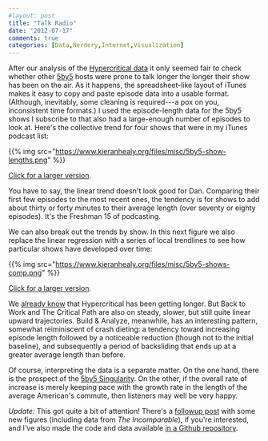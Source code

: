 ```yaml
---
#layout: post
title: "Talk Radio"
date: "2012-07-17"
comments: true
categories: [Data,Nerdery,Internet,Visualization]
---
```


After our analysis of the [Hypercritical data](http://www.kieranhealy.org/blog/archives/2012/07/13/trying-to-rein-it-in/) it only seemed fair to check whether other [5by5](http://5by5.tv) hosts were prone to talk longer the longer their show has been on the air. As it happens, the spreadsheet-like layout of iTunes makes it easy to copy and paste episode data into a usable format. (Although, inevitably, some cleaning is required---a pox on you, inconsistent time formats.) I used the episode-length data for the 5by5 shows I subscribe to that also had a large-enough number of episodes to look at. Here's the collective trend for four shows that were in my iTunes podcast list:

{{% img src="https://www.kieranhealy.org/files/misc/5by5-show-lengths.png" %}}

[Click for a larger version](http://www.kieranhealy.org/files/misc/5by5-show-lengths.png).

You have to say, the linear trend doesn't look good for Dan. Comparing their first few episodes to the most recent ones, the tendency is for shows to add about thirty or forty minutes to their average length (over seventy or eighty episodes). It's the Freshman 15 of podcasting. 

We can also break out the trends by show. In this next figure we also replace the linear regression with a series of local trendlines to see how particular shows have developed over time:

{{% img src="https://www.kieranhealy.org/files/misc/5by5-shows-comp.png" %}}

[Click for a larger version](http://www.kieranhealy.org/files/misc/5by5-shows-comp.png).

We [already know](http://www.kieranhealy.org/blog/archives/2012/07/13/trying-to-rein-it-in/) that Hypercritical has been getting longer. But Back to Work and The Critical Path are also on steady, slower, but still quite linear upward trajectories. Build & Analyze, meanwhile, has an interesting pattern, somewhat reiminiscent of crash dieting: a tendency toward increasing episode length followed by a noticeable reduction (though not to the initial baseline), and subsequently a period of backsliding that ends up at a greater average length than before. 

Of course, interpreting the data is a separate matter. On the one hand, there is the prospect of the [5by5 Singularity](http://donschaffner.tumblr.com/post/27430785897/while-2000nickels-and-kjhealy-have-crafted-elegant). On the other, if the overall rate of increase is merely keeping pace with the growth rate in the length of the average American's commute, then listeners may well be very happy.

*Update:* This got quite a bit of attention! There's a [followup post](http://www.kieranhealy.org/blog/archives/2012/07/18/more-5by5-data/) with some new figures (including data from *The Incomparable*), if you're interested, and I've also made the code and data available [in a Github repository](https://github.com/kjhealy/5by5-figures). 
